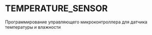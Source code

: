 # TEMPERATURE_SENSOR
Программирование управляющего микроконтроллера для датчика температуры и влажности
